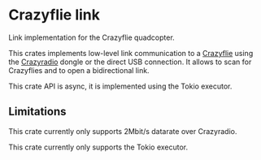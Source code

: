 # Crazyflie link

Link implementation for the Crazyflie quadcopter.

This crates implements low-level link communication to a [Crazyflie] using the
[Crazyradio] dongle or the direct USB connection. It allows to scan for Crazyflies and to open a
bidirectional link.


This crate API is async, it is implemented using the Tokio executor.

## Limitations

This crate currently only supports 2Mbit/s datarate over Crazyradio.

This crate currently only supports the Tokio executor.

[Crazyflie]: https://www.bitcraze.io/products/crazyflie-2-1/
[Crazyradio]: https://www.bitcraze.io/products/crazyradio-pa/

